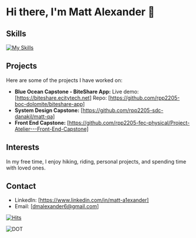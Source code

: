 <!-- ![banner](https://github.com/malexander6/malexander6-public/blob/main/banner01.gif) -->

# Hi there, I'm Matt Alexander 👋


## Skills

[![My Skills](https://skills.thijs.gg/icons?i=js,react,html,css,mongodb,mysql,postgres,nodejs,docker,git,cloudflare,py&theme=light)](https://skills.thijs.gg)

<!-- ## Currently Working On

[![My Skills](https://skills.thijs.gg/icons?i=ts,&theme=light)](https://skills.thijs.gg) -->

## Projects

Here are some of the projects I have worked on:

- **Blue Ocean Capstone - BiteShare App:** Live demo: [https://biteshare.ecitytech.net] Repo: [https://github.com/rpp2205-boc-dolomite/biteshare-app]
- **System Design Capstone:** [https://github.com/rpp2205-sdc-danakil/matt-qa]
- **Front End Capstone:** [https://github.com/rpp2205-fec-physical/Project-Atelier---Front-End-Capstone]

## Interests

In my free time, I enjoy hiking, riding, personal projects, and spending time with loved ones.

## Contact

- LinkedIn: [https://www.linkedin.com/in/matt-a1exander]
- Email: [dmalexander6@gmail.com]


[![Hits](https://hits.sh/github.com/malexander6/hits.svg)](https://hits.sh/github.com/malexander6/hits/)

![DOT](https://api.segment.io/v1/pixel/track?data=eyJ3cml0ZUtleSI6ICJvTXppNEpJd2xYa1RGUDhxdnE1WUdlbkFQRkZvNVExVSIsICJ1c2VySWQiOiAidGVzdFVzZXIiLCAiZXZlbnQiOiAiR2l0SHViIFByb2ZpbGUgVmlzaXRlZCJ9)

<!--
**malexander6/malexander6** is a ✨ _special_ ✨ repository because its `README.md` (this file) appears on your GitHub profile.

Here are some ideas to get you started:

- 🔭 I’m currently working on ...
- 🌱 I’m currently learning ...
- 👯 I’m looking to collaborate on ...
- 🤔 I’m looking for help with ...
- 💬 Ask me about ...
- 📫 How to reach me: ...
- 😄 Pronouns: ...
- ⚡ Fun fact: ...
-->

